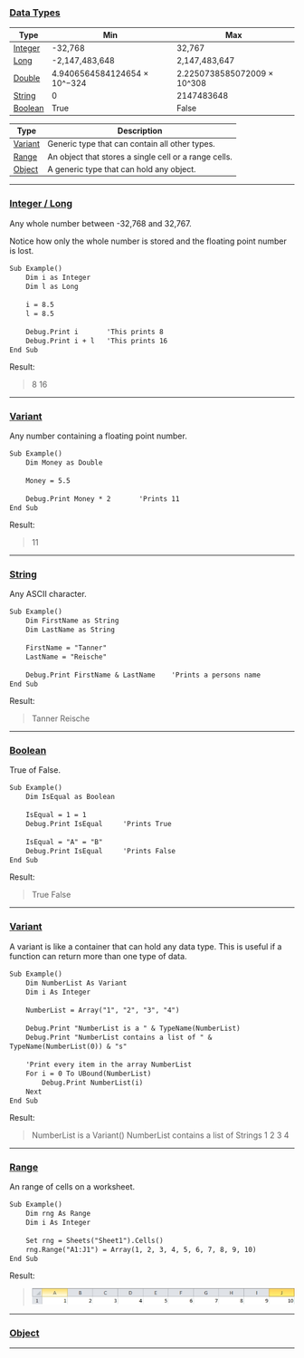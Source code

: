 ### <a name="Top" href="#Top">Data Types</a> ###

|Type|Min|Max|
|----|---|---|
|[Integer](#IntLong)|-32,768|32,767|
|[Long](#IntLong)|-2,147,483,648|2,147,483,647|
|[Double](#Double)|4.9406564584124654 × 10^−324|2.2250738585072009 × 10^308|
|[String](#String)|0|2147483648|
|[Boolean](#Boolean)|True|False|


|Type|Description|
|----|-----------|
|[Variant](#Variant)|Generic type that can contain all other types.|
|[Range](#Range)|An object that stores a single cell or a range cells.|
|[Object](#Object)|A generic type that can hold any object.|

----------
### <a name="IntLong" href="#IntLong">Integer / Long</a> ###
Any whole number between -32,768 and 32,767.


Notice how only the whole number is stored and the floating point number is lost.
```VB
Sub Example()
	Dim i as Integer
	Dim l as Long
	
	i = 8.5
	l = 8.5
	
	Debug.Print i 		'This prints 8
	Debug.Print i + l	'This prints 16
End Sub
```


Result:
>8
>16

----------
### <a name="Double" href="#Double">Variant</a> ###
Any number containing a floating point number.

```VB
Sub Example()
	Dim Money as Double
	
	Money = 5.5

	Debug.Print Money * 2		'Prints 11
End Sub
```
Result:
>11

----------
### <a name="String" href="#String">String</a> ###
Any ASCII character.

```VB
Sub Example()
	Dim FirstName as String
	Dim LastName as String

	FirstName = "Tanner"
	LastName = "Reische"

	Debug.Print FirstName & LastName	'Prints a persons name
End Sub
```
Result:
>Tanner Reische

----------
### <a name="Boolean" href="#Boolean">Boolean</a> ###
True of False.

```VB
Sub Example()
	Dim IsEqual as Boolean

	IsEqual = 1 = 1
	Debug.Print IsEqual		'Prints True

	IsEqual = "A" = "B"
	Debug.Print IsEqual		'Prints False
End Sub
```
Result:
>True
>False

----------
### <a name="Variant" href="#Variant">Variant</a> ###
A variant is like a container that can hold any data type.
This is useful if a function can return more than one type of data.

```VB
Sub Example()
    Dim NumberList As Variant
    Dim i As Integer

    NumberList = Array("1", "2", "3", "4")

    Debug.Print "NumberList is a " & TypeName(NumberList)
    Debug.Print "NumberList contains a list of " & TypeName(NumberList(0)) & "s"
    
	'Print every item in the array NumberList
    For i = 0 To UBound(NumberList)
        Debug.Print NumberList(i)
    Next
End Sub
```


Result:
>NumberList is a Variant()
>NumberList contains a list of Strings
>1
>2
>3
>4

----------
### <a name="Range" href="#Range">Range</a> ###
An range of cells on a worksheet.

```VB
Sub Example()
    Dim rng As Range
    Dim i As Integer
    
    Set rng = Sheets("Sheet1").Cells()
    rng.Range("A1:J1") = Array(1, 2, 3, 4, 5, 6, 7, 8, 9, 10)
End Sub
```
Result:
>![Result](./images/Range_Result.jpg "Result")

----------
### <a name="Object" href="#Object">Object</a> ###

----------